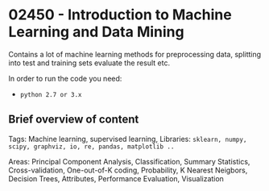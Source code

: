 # 02450 - Introduction to Machine Learning and Data Mining
Contains a lot of machine learning methods for preprocessing data, splitting into test and training sets evaluate the result etc.

In order to run the code you need:
* `python 2.7 or 3.x` 

## Brief overview of content
Tags: Machine learning, supervised learning, 
Libraries: `sklearn, numpy, scipy, graphviz, io, re, pandas, matplotlib ..`

Areas: Principal Component Analysis, Classification, Summary Statistics, Cross-validation, One-out-of-K coding, Probability, K Nearest Neigbors, Decision Trees, Attributes, Performance Evaluation, Visualization

